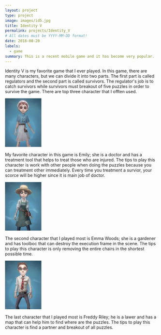 ```yaml
---
layout: project
type: project
image: images/id5.jpg
title: Identity V
permalink: projects/Identity_V
# All dates must be YYYY-MM-DD format!
date: 2018-08-28
labels:
  - game
summary: This is a recent mobile game and it has become very popular.
---
```


Identity V is my favorite game that I ever played. In this game, there are many characters, but we can divide it into two parts. The first part is called regulators and the second part is called survivors. The regulator's job is to catch survivors while survivors must breakout of five puzzles in order to survive the game. There are top three character that I offten used.

<div class="ui small rounded images">
  <img class="ui image" src="../images/doctor.jpg">
</div>

My favorite character in this game is Emily; she is a doctor and has a treatment tool that helps to treat those who are injured. The tips to play this character is work with other people when doing the puzzles because you can treatment other immediately. Every time you treatment a survior, your scorce will be higher since it is main job of doctor.

<div class="ui small rounded images">
  <img class="ui image" src="../images/gardener.jpg">
</div>  

The second character that I played most is Emma Woods; she is a gardener and has toolboc that can destroy the execution frame in the scene. The tips to play this character is only removing the entire chairs in the shortest possible time.

<div class="ui small rounded images">
  <img class="ui image" src="../images/lawer.jpg">
</div>  

The last character that I played most is Freddy Riley; he is a lawer and has a map that can help him to find where are the puzzles. The tips to play this character is find a partner and breakout of all puzzles.
